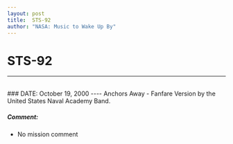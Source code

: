 ```yaml
---
layout: post
title:  STS-92
author: "NASA: Music to Wake Up By"
---
```


# STS-92
----
<br/>
### DATE: October 19, 2000
----
Anchors Away - Fanfare Version by the United States Naval Academy Band.

##### Comment:
* No mission comment
